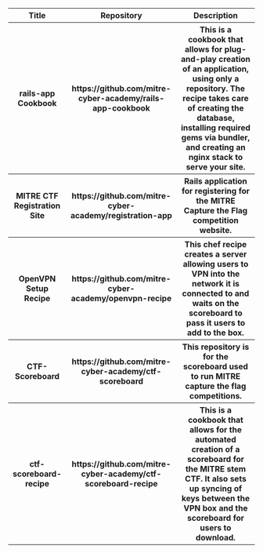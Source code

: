 <table>  
  <tr>
    <th>Title</th>
    <th>Repository</th>
    <th>Description</th>
  </tr>

  <tr>
    <th>rails-app Cookbook</th>
    <th>https://github.com/mitre-cyber-academy/rails-app-cookbook</th>
    <th>This is a cookbook that allows for plug-and-play creation of an application, using only a repository. The recipe takes care of creating the database, installing required gems via bundler, and creating an nginx stack to serve your site.</th>
  </tr>

  <tr>
    <th>MITRE CTF Registration Site</th>
    <th>https://github.com/mitre-cyber-academy/registration-app</th>
    <th>Rails application for registering for the MITRE Capture the Flag competition website.</th>
  </tr>

  <tr>
    <th>OpenVPN Setup Recipe</th>
    <th>https://github.com/mitre-cyber-academy/openvpn-recipe</th>
    <th>This chef recipe creates a server allowing users to VPN into the network it is connected to and waits on the scoreboard to pass it users to add to the box.</th>
  </tr>

  <tr>
    <th>CTF-Scoreboard</th>
    <th>https://github.com/mitre-cyber-academy/ctf-scoreboard</th>
    <th>This repository is for the scoreboard used to run MITRE capture the flag competitions.</th>
  </tr>

  <tr>
    <th>ctf-scoreboard-recipe</th>
    <th>https://github.com/mitre-cyber-academy/ctf-scoreboard-recipe</th>
    <th>This is a cookbook that allows for the automated creation of a scoreboard for the MITRE stem CTF. It also sets up syncing of keys between the VPN box and the scoreboard for users to download.</th>
  </tr>
</table>